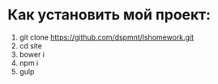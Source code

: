 # Как установить мой проект:
1) git clone https://github.com/dspmnt/lshomework.git                                                                            
2) cd site 
3) bower i 
4) npm i 
5) gulp 
